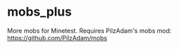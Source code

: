mobs_plus
=========

More mobs for Minetest.
Requires PilzAdam's mobs mod: https://github.com/PilzAdam/mobs
